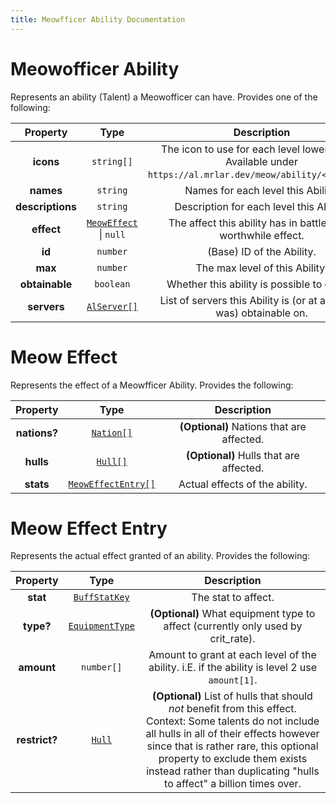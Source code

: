 ```yaml
---
title: Meowfficer Ability Documentation
---
```


# Meowofficer Ability

Represents an ability (Talent) a Meowofficer can have. Provides one of the following:

|     Property     |                  Type                  |                                                 Description                                                  |
| :--------------: | :------------------------------------: | :----------------------------------------------------------------------------------------------------------: |
|    **icons**     |               `string[]`               | The icon to use for each level lower cased.  Available under `https://al.mrlar.dev/meow/ability/<icon>.png`. |
|    **names**     |                `string`                |                                      Names for each level this Ability.                                      |
| **descriptions** |                `string`                |                                   Description for each level this Ability.                                   |
|    **effect**    | [`MeowEffect`](#meow-effect) \| `null` |                       The affect this ability has in battle if any worthwhile effect.                        |
|      **id**      |                `number`                |                                          (Base) ID of the Ability.                                           |
|     **max**      |                `number`                |                                        The max level of this Ability.                                        |
|  **obtainable**  |               `boolean`                |                                 Whether this ability is possible to obtain.                                  |
|   **servers**    | [`AlServer[]`](../common.md#al-server) |                     List of servers this Ability is (or at any point was) obtainable on.                     |

# Meow Effect

Represents the effect of a Meowfficer Ability. Provides the following:

|   Property   |                   Type                    |                Description                |
| :----------: | :---------------------------------------: | :---------------------------------------: |
| **nations?** |     [`Nation[]`](../common.md#nation)     | **(Optional)** Nations that are affected. |
|  **hulls**   |       [`Hull[]`](../common.md#hull)       |  **(Optional)** Hulls that are affected.  |
|  **stats**   | [`MeowEffectEntry[]`](#meow-effect-entry) |      Actual effects of the ability.       |

# Meow Effect Entry

Represents the actual effect granted of an ability. Provides the following:

|   Property    |                      Type                      |                                                                                                                                                  Description                                                                                                                                                  |
| :-----------: | :--------------------------------------------: | :-----------------------------------------------------------------------------------------------------------------------------------------------------------------------------------------------------------------------------------------------------------------------------------------------------------: |
|   **stat**    |  [`BuffStatKey`](../common.md#buff-stat-keys)  |                                                                                                                                              The stat to affect.                                                                                                                                              |
|   **type?**   | [`EquipmentType`](../common.md#equipment-type) |                                                                                                               **(Optional)** What equipment type to affect (currently only used by crit_rate).                                                                                                                |
|  **amount**   |                   `number[]`                   |                                                                                                         Amount to grant at each level of the ability. i.E. if the ability is level 2 use `amount[1]`.                                                                                                         |
| **restrict?** |          [`Hull`](../common.md#hull)           | **(Optional)** List of hulls that should *not* benefit from this effect. <br> Context: Some talents do not include all hulls in all of their effects however since that is rather rare, this optional property to exclude them exists instead rather than duplicating "hulls to affect" a billion times over. |
